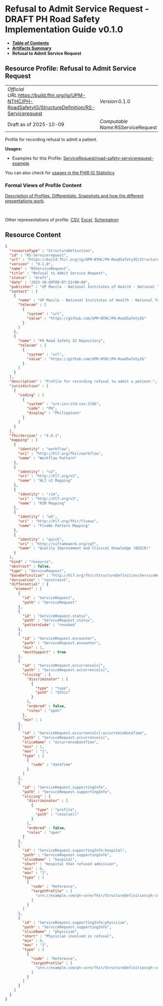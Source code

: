 # Refusal to Admit Service Request - DRAFT PH Road Safety Implementation Guide v0.1.0

* [**Table of Contents**](toc.md)
* [**Artifacts Summary**](artifacts.md)
* **Refusal to Admit Service Request**

## Resource Profile: Refusal to Admit Service Request 

| | |
| :--- | :--- |
| *Official URL*:https://build.fhir.org/ig/UPM-NTHC/PH-RoadSafetyIG/StructureDefinition/RS-Servicerequest | *Version*:0.1.0 |
| Draft as of 2025-10-09 | *Computable Name*:RSServiceRequest |

 
Profile for recording refusal to admit a patient. 

**Usages:**

* Examples for this Profile: [ServiceRequest/road-safety-servicerequest-example](ServiceRequest-road-safety-servicerequest-example.md)

You can also check for [usages in the FHIR IG Statistics](https://packages2.fhir.org/xig/example.fhir.ph.roadsafety|current/StructureDefinition/RS-Servicerequest)

### Formal Views of Profile Content

 [Description of Profiles, Differentials, Snapshots and how the different presentations work](http://build.fhir.org/ig/FHIR/ig-guidance/readingIgs.html#structure-definitions). 

 

Other representations of profile: [CSV](StructureDefinition-RS-Servicerequest.csv), [Excel](StructureDefinition-RS-Servicerequest.xlsx), [Schematron](StructureDefinition-RS-Servicerequest.sch) 



## Resource Content

```json
{
  "resourceType" : "StructureDefinition",
  "id" : "RS-Servicerequest",
  "url" : "https://build.fhir.org/ig/UPM-NTHC/PH-RoadSafetyIG/StructureDefinition/RS-Servicerequest",
  "version" : "0.1.0",
  "name" : "RSServiceRequest",
  "title" : "Refusal to Admit Service Request",
  "status" : "draft",
  "date" : "2025-10-09T09:07:51+00:00",
  "publisher" : "UP Manila - National Institutes of Health - National Telehealth Center",
  "contact" : [
    {
      "name" : "UP Manila - National Institutes of Health - National Telehealth Center",
      "telecom" : [
        {
          "system" : "url",
          "value" : "https://github.com/UPM-NTHC/PH-RoadSafetyIG"
        }
      ]
    },
    {
      "name" : "PH Road Safety IG Repository",
      "telecom" : [
        {
          "system" : "url",
          "value" : "https://github.com/UPM-NTHC/PH-RoadSafetyIG"
        }
      ]
    }
  ],
  "description" : "Profile for recording refusal to admit a patient.",
  "jurisdiction" : [
    {
      "coding" : [
        {
          "system" : "urn:iso:std:iso:3166",
          "code" : "PH",
          "display" : "Philippines"
        }
      ]
    }
  ],
  "fhirVersion" : "4.0.1",
  "mapping" : [
    {
      "identity" : "workflow",
      "uri" : "http://hl7.org/fhir/workflow",
      "name" : "Workflow Pattern"
    },
    {
      "identity" : "v2",
      "uri" : "http://hl7.org/v2",
      "name" : "HL7 v2 Mapping"
    },
    {
      "identity" : "rim",
      "uri" : "http://hl7.org/v3",
      "name" : "RIM Mapping"
    },
    {
      "identity" : "w5",
      "uri" : "http://hl7.org/fhir/fivews",
      "name" : "FiveWs Pattern Mapping"
    },
    {
      "identity" : "quick",
      "uri" : "http://siframework.org/cqf",
      "name" : "Quality Improvement and Clinical Knowledge (QUICK)"
    }
  ],
  "kind" : "resource",
  "abstract" : false,
  "type" : "ServiceRequest",
  "baseDefinition" : "http://hl7.org/fhir/StructureDefinition/ServiceRequest",
  "derivation" : "constraint",
  "differential" : {
    "element" : [
      {
        "id" : "ServiceRequest",
        "path" : "ServiceRequest"
      },
      {
        "id" : "ServiceRequest.status",
        "path" : "ServiceRequest.status",
        "patternCode" : "revoked"
      },
      {
        "id" : "ServiceRequest.encounter",
        "path" : "ServiceRequest.encounter",
        "min" : 1,
        "mustSupport" : true
      },
      {
        "id" : "ServiceRequest.occurrence[x]",
        "path" : "ServiceRequest.occurrence[x]",
        "slicing" : {
          "discriminator" : [
            {
              "type" : "type",
              "path" : "$this"
            }
          ],
          "ordered" : false,
          "rules" : "open"
        },
        "min" : 1
      },
      {
        "id" : "ServiceRequest.occurrence[x]:occurrenceDateTime",
        "path" : "ServiceRequest.occurrence[x]",
        "sliceName" : "occurrenceDateTime",
        "min" : 1,
        "max" : "1",
        "type" : [
          {
            "code" : "dateTime"
          }
        ]
      },
      {
        "id" : "ServiceRequest.supportingInfo",
        "path" : "ServiceRequest.supportingInfo",
        "slicing" : {
          "discriminator" : [
            {
              "type" : "profile",
              "path" : "resolve()"
            }
          ],
          "ordered" : false,
          "rules" : "open"
        }
      },
      {
        "id" : "ServiceRequest.supportingInfo:hospital",
        "path" : "ServiceRequest.supportingInfo",
        "sliceName" : "hospital",
        "short" : "Hospital that refused admission",
        "min" : 0,
        "max" : "1",
        "type" : [
          {
            "code" : "Reference",
            "targetProfile" : [
              "urn://example.com/ph-core/fhir/StructureDefinition/ph-core-organization"
            ]
          }
        ]
      },
      {
        "id" : "ServiceRequest.supportingInfo:physician",
        "path" : "ServiceRequest.supportingInfo",
        "sliceName" : "physician",
        "short" : "Physician involved in refusal",
        "min" : 0,
        "max" : "1",
        "type" : [
          {
            "code" : "Reference",
            "targetProfile" : [
              "urn://example.com/ph-core/fhir/StructureDefinition/ph-core-practitioner"
            ]
          }
        ]
      }
    ]
  }
}

```
